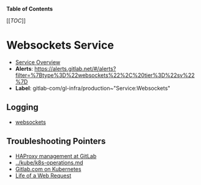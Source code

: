 <!-- MARKER: do not edit this section directly. Edit services/service-catalog.yml then run scripts/generate-docs -->

**Table of Contents**

[[_TOC_]]

# Websockets Service

* [Service Overview](https://dashboards.gitlab.net/d/websockets/websockets)
* **Alerts**: <https://alerts.gitlab.net/#/alerts?filter=%7Btype%3D%22websockets%22%2C%20tier%3D%22sv%22%7D>
* **Label**: gitlab-com/gl-infra/production~"Service:Websockets"

## Logging

* [websockets](TBD)

## Troubleshooting Pointers

* [HAProxy management at GitLab](../frontend/haproxy.md)
* [../kube/k8s-operations.md](../kube/k8s-operations.md)
* [Gitlab.com on Kubernetes](../onboarding/gitlab.com_on_k8s.md)
* [Life of a Web Request](../tutorials/overview_life_of_a_web_request.md)
<!-- END_MARKER -->

<!-- ## Summary -->

<!-- ## Architecture -->

<!-- ## Performance -->

<!-- ## Scalability -->

<!-- ## Availability -->

<!-- ## Durability -->

<!-- ## Security/Compliance -->

<!-- ## Monitoring/Alerting -->

<!-- ## Links to further Documentation -->
